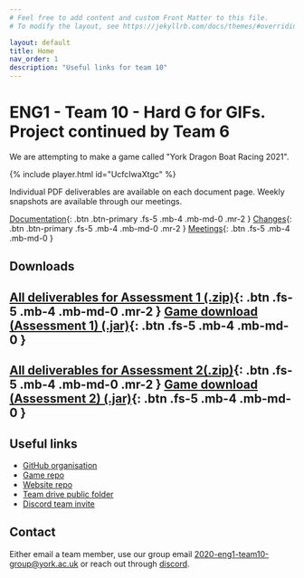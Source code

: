 ```yaml
---
# Feel free to add content and custom Front Matter to this file.
# To modify the layout, see https://jekyllrb.com/docs/themes/#overriding-theme-defaults

layout: default
title: Home
nav_order: 1
description: "Useful links for team 10"
---
```


# ENG1 - Team 10 - Hard G for GIFs. Project continued by Team 6

We are attempting to make a game called "York Dragon Boat Racing 2021".

{% include player.html id="UcfcIwaXtgc" %}

Individual PDF deliverables are available on each document page. Weekly snapshots are available through our meetings.

[Documentation](docs){: .btn .btn-primary .fs-5 .mb-4 .mb-md-0 .mr-2 } [Changes](change){: .btn .btn-primary .fs-5 .mb-4 .mb-md-0 .mr-2 } [Meetings](meetings){: .btn .fs-5 .mb-4 .mb-md-0 }

## Downloads

## [All deliverables for Assessment 1 (.zip)](../assets/deliverables/combined.zip){: .btn .fs-5 .mb-4 .mb-md-0 .mr-2 } [Game download (Assessment 1) (.jar)](https://github.com/hardgforgifs/game/releases/download/1.0.3/DragonBoatRacing.v1.0.3.jar){: .btn .fs-5 .mb-4 .mb-md-0 }

## [All deliverables for Assessment 2(.zip)](../assets/deliverables-new/Team6-Assessment2.zip){: .btn .fs-5 .mb-4 .mb-md-0 .mr-2 } [Game download (Assessment 2) (.jar)](../assets/deliverables-new/game.jar){: .btn .fs-5 .mb-4 .mb-md-0 }

## Useful links

- [GitHub organisation](https://github.com/hardgforgifs)
- [Game repo](https://github.com/hardgforgifs/game)
- [Website repo](https://github.com/hardgforgifs/hardgforgifs.github.io)
- [Team drive public folder](https://drive.google.com/drive/folders/1cAkmU4waNDv5wJghdtnq-_oiVVZdnb_f?usp=sharing)
- [Discord team invite](https://discord.gg/KqRXdVzFkw)

## Contact

Either email a team member, use our group email [2020-eng1-team10-group@york.ac.uk](mailto:2020-eng1-team10-group@york.ac.uk) or reach out through [discord](https://discord.gg/KqRXdVzFkw).
